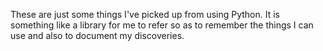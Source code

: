 These are just some things I've picked up from using Python. It is something like a library for me to refer so as to remember the things I can use and also to document my discoveries.
